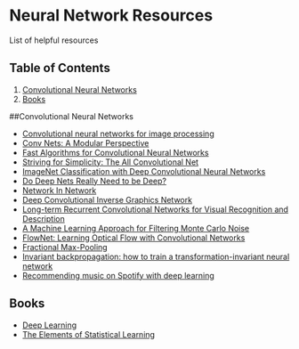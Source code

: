 # Neural Network Resources

List of helpful resources 

## Table of Contents
1. [Convolutional Neural Networks](#convolutional-neural-networks)
2. [Books](#books)


##Convolutional Neural Networks

* [Convolutional neural networks for image processing](http://ceit.aut.ac.ir/~shiry/publications/AI03.pdf)
* [Conv Nets: A Modular Perspective](http://colah.github.io/posts/2014-07-Conv-Nets-Modular/)
* [Fast Algorithms for Convolutional Neural Networks](http://arxiv.org/abs/1509.09308)
* [Striving for Simplicity: The All Convolutional Net](http://arxiv.org/abs/1412.6806)
* [ImageNet Classification with Deep Convolutional Neural Networks](https://papers.nips.cc/paper/4824-imagenet-classification-with-deep-convolutional-neural-networks.pdf)
* [Do Deep Nets Really Need to be Deep?]("https://papers.nips.cc/paper/5484-do-deep-nets-really-need-to-be-deep.pdf")
* [Network In Network](http://arxiv.org/abs/1312.4400)
* [Deep Convolutional Inverse Graphics Network](http://arxiv.org/abs/1503.03167)
* [Long-term Recurrent Convolutional Networks for Visual Recognition and Description](http://arxiv.org/abs/1411.4389)
* [A Machine Learning Approach for Filtering Monte Carlo Noise](http://cvc.ucsb.edu/graphics/Papers/SIGGRAPH2015_LBF)
* [FlowNet: Learning Optical Flow with Convolutional Networks](http://arxiv.org/abs/1504.06852)
* [Fractional Max-Pooling](http://arxiv.org/abs/1412.6071)
* [Invariant backpropagation: how to train a transformation-invariant neural network](http://arxiv.org/abs/1502.04434)
* [Recommending music on Spotify with deep learning](http://benanne.github.io/2014/08/05/spotify-cnns.html)


## Books
* [Deep Learning](http://www.iro.umontreal.ca/~bengioy/dlbook/ "Yoshua Bengio, Ian J. Goodfellow, Aaron Courville")
* [The Elements of Statistical Learning](http://statweb.stanford.edu/~tibs/ElemStatLearn/)
